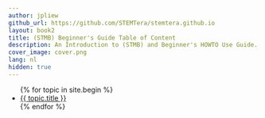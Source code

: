 ```yaml
---
author: jpliew
github_url: https://github.com/STEMTera/stemtera.github.io
layout: book2
title: (STMB) Beginner's Guide Table of Content
description: An Introduction to (STMB) and Beginner's HOWTO Use Guide.
cover_image: cover.png
lang: nl
hidden: true
---
```

<ul>
{% for topic in site.begin %}
    <li><a href="{{ site.baseurl }}{{ topic.url }}">{{ topic.title }}</a></li>
{% endfor %}
</ul>

